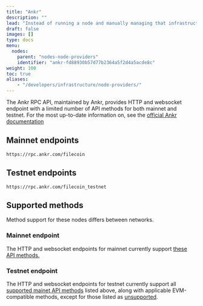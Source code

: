 ```yaml
---
title: "Ankr"
description: ""
lead: "Instead of running a node and manually managing that infrastructure, developers can use third-party node providers like Ankr to execute their transactions."
draft: false
images: []
type: docs
menu:
  nodes:
    parent: "nodes-node-providers"
    identifier: "ankr-fd88930b57d77b2364a5f2d4a5acde8c"
weight: 100
toc: true
aliases:
    - "/developers/infrastructure/node-providers/"
---
```


The Ankr RPC API, maintained by Ankr, provides HTTP and websocket endpoint with a limited number of API methods for both mainnet and testnet. For the most up-to-date information on, see the [official Ankr documentation](https://www.ankr.com/docs/rpc-service/chains/chains-list/#networks-9)

## Mainnet endpoints 

```plaintext
https://rpc.ankr.com/filecoin
```

## Testnet endpoints

```plaintext
https://rpc.ankr.com/filecoin_testnet
```

## Supported methods 

Method support for these nodes differs between networks.

### Mainnet endpoint

The HTTP and websocket endpoints for mainnet currently support [these API methods.](https://www.ankr.com/docs/rpc-service/chains/chains-list/#api-methods-9)

### Testnet endpoint

The HTTP and websocket endpoints for testnet currently support all [supported mainet API methods](https://www.ankr.com/docs/rpc-service/chains/chains-list/#api-methods-9) listed above, along with applicable EVM-compatible methods, except for those listed as [unsupported](https://www.ankr.com/docs/rpc-service/chains/chains-list/#unsupported-9).
